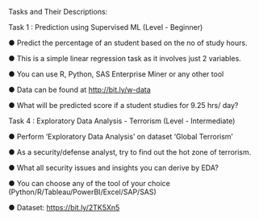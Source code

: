 Tasks and Their Descriptions:

Task 1 : Prediction using Supervised ML (Level - Beginner)

  ● Predict the percentage of an student based on the no of study hours.
  
  ● This is a simple linear regression task as it involves just 2 variables.
  
  ● You can use R, Python, SAS Enterprise Miner or any other tool
  
  ● Data can be found at http://bit.ly/w-data
  
  ● What will be predicted score if a student studies for 9.25 hrs/ day? 


Task 4 : Exploratory Data Analysis - Terrorism (Level - Intermediate)

● Perform ‘Exploratory Data Analysis’ on dataset ‘Global Terrorism’

● As a security/defense analyst, try to find out the hot zone of terrorism.

● What all security issues and insights you can derive by EDA?

● You can choose any of the tool of your choice
(Python/R/Tableau/PowerBI/Excel/SAP/SAS)

● Dataset: https://bit.ly/2TK5Xn5
